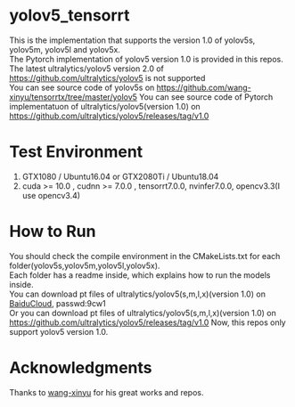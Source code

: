 # yolov5_tensorrt
This is the implementation that supports the version 1.0 of yolov5s, yolov5m, yolov5l and yolov5x.\
The Pytorch implementation of yolov5 version 1.0 is provided in this repos.\
The latest ultralytics/yolov5 version 2.0 of https://github.com/ultralytics/yolov5 is not supported \
You can see source code of yolov5s on https://github.com/wang-xinyu/tensorrtx/tree/master/yolov5
You can see source code of Pytorch implementatuon of ultralytics/yolov5(version 1.0) on https://github.com/ultralytics/yolov5/releases/tag/v1.0

# Test Environment
1. GTX1080 / Ubuntu16.04 or GTX2080Ti / Ubuntu18.04 
2. cuda >= 10.0 , cudnn >= 7.0.0 , tensorrt7.0.0, nvinfer7.0.0, opencv3.3(I use opencv3.4)

# How to Run
You should check the compile environment in the CMakeLists.txt for each folder(yolov5s,yolov5m,yolov5l,yolov5x).\
Each folder has a readme inside, which explains how to run the models inside.\
You can download pt files of ultralytics/yolov5(s,m,l,x)(version 1.0) on [BaiduCloud](https://pan.baidu.com/s/1uFc8CNCINV1F4ta-PlcAGw), passwd:9cw1 \
Or you can download pt files of ultralytics/yolov5(s,m,l,x)(version 1.0) on https://github.com/ultralytics/yolov5/releases/tag/v1.0
Now, this repos only support yolov5 version 1.0. 


# Acknowledgments
Thanks to [wang-xinyu](https://github.com/wang-xinyu/tensorrtx) for his great works and repos.
